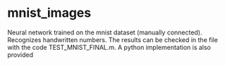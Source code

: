# mnist_images
Neural network trained on the mnist dataset (manually connected). 
Recognizes handwritten numbers. 
The results can be checked in the file with the code TEST_MNIST_FINAL.m.
A python implementation is also provided
